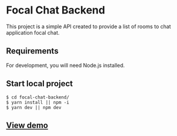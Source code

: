 # Focal Chat Backend

This project is a simple API created to provide a list of rooms to chat application focal chat.

## Requirements

For development, you will need Node.js installed.

## Start local project

    $ cd focal-chat-backend/
    $ yarn install || npm -i
    $ yarn dev || npm dev 
    
## [View demo](https://focalchat.herokuapp.com/)
